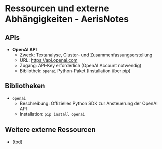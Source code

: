 # Ressourcen und externe Abhängigkeiten - AerisNotes

## APIs

- **OpenAI API**
  - Zweck: Textanalyse, Cluster- und Zusammenfassungserstellung
  - URL: https://api.openai.com
  - Zugang: API-Key erforderlich (OpenAI Account notwendig)
  - Bibliothek: `openai` Python-Paket (Installation über pip)

## Bibliotheken

- `openai`
  - Beschreibung: Offizielles Python SDK zur Ansteuerung der OpenAI API
  - Installation: `pip install openai`

## Weitere externe Ressourcen
- (tbd)
